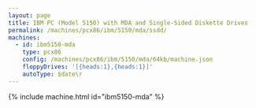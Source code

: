 ```yaml
---
layout: page
title: IBM PC (Model 5150) with MDA and Single-Sided Diskette Drives
permalink: /machines/pcx86/ibm/5150/mda/ssdd/
machines:
  - id: ibm5150-mda
    type: pcx86
    config: /machines/pcx86/ibm/5150/mda/64kb/machine.json
    floppyDrives: '[{heads:1},{heads:1}]'
    autoType: $date\r
---
```


{% include machine.html id="ibm5150-mda" %}
